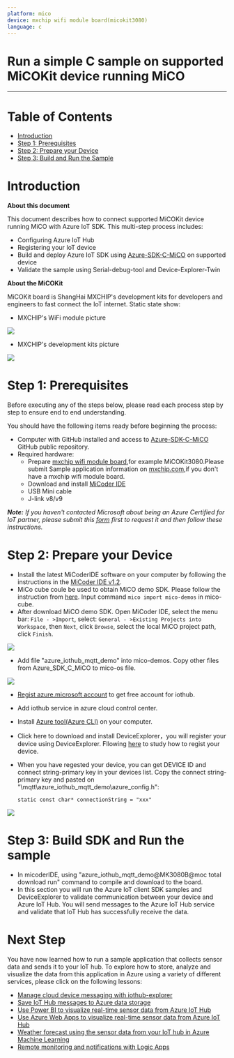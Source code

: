 ```yaml
---
platform: mico
device: mxchip wifi module board(micokit3080)
language: c
---
```


Run a simple C sample on supported MiCOKit device running MiCO
===
---

# Table of Contents

-   [Introduction](#Introduction)
-   [Step 1: Prerequisites](#Prerequisites)
-   [Step 2: Prepare your Device](#PrepareDevice)
-   [Step 3: Build and Run the Sample](#Build)

# Introduction

**About this document**

This document describes how to connect supported MiCOKit device running MiCO with Azure IoT SDK. This multi-step process includes:

-   Configuring Azure IoT Hub
-   Registering your IoT device
-   Build and deploy Azure IoT SDK using [Azure-SDK-C-MiCO](https://github.com/Neo117/Azure_SDK_C_MiCO) on supported device
-   Validate the sample using Serial-debug-tool and Device-Explorer-Twin

**About the MiCOKit**

MiCOKit board is ShangHai MXCHIP's development kits for developers and engineers to fast connect the IoT internet.
Static state show:

-   MXCHIP's WiFi module picture

![](./media/EMW3080BP.png)

-   MXCHIP's development kits picture

![](./media/MiCOKit3080.png)


<a name="Prerequisites"></a>
# Step 1: Prerequisites

Before executing any of the steps below, please read each process step by step to ensure end to end understanding.

You should have the following items ready before beginning the process:

-   Computer with GitHub installed and access to
   [Azure-SDK-C-MiCO](https://github.com/Neo117/Azure_SDK_C_MiCO) GitHub public repository.
-   Required hardware:
    -   Prepare [mxchip wifi module board](http://www.mxchip.com/product/wifi),for example MiCOKit3080.Please submit Sample application information on [mxchip.com](http://bbs.mxchip.com/),if you don't have a mxchip wifi module board.
    -   Download and install [MiCoder IDE](http://developer.mxchip.com/downloads/2)
    -   USB Mini cable
    -   J-link v8/v9

***Note:*** *If you haven't contacted Microsoft about being an Azure Certified for IoT partner, please submit this [form](https://catalog.azureiotsuite.com/) first to request it and then follow these instructions.*

<a name="PrepareDevice"></a>
# Step 2: Prepare your Device

-   Install the latest MiCoderIDE software on your computer by
following the instructions in the [MiCoder IDE v1.2](http://developer.mxchip.com/downloads/2).
-   MiCo cube coule be used to obtain MiCO demo SDK. Please follow the instruction from [here](http://developer.mxchip.com/developer/md/bWljby1oYW5kYm9vay8yLk1pQ09fdG9vbHMvc2VjX2xpbmtfcGFnZS9NaUNPX0N1YmVfRW5nbGlzaC5tZA). Input command `mico import mico-demos` in mico-cube.
-   After download MiCO demo SDK. Open MiCoder IDE, select the menu bar: `File - >Import`, select: `General - >Existing Projects into Workspace`, then `Next`, click `Browse`, select the local MiCO project path, click `Finish`.

  ![](./media/SDK1.png)

-   Add file "azure\_iothub\_mqtt\_demo" into mico-demos. Copy other files  from Azure\_SDK\_C\_MiCO to mico-os file.

  ![](./media/modify1.png)

-   [Regist azure.microsoft account](https://azure.microsoft.com/zh-cn/free/) to get free account for iothub.
-   Add iothub service in azure cloud control center.
-   Install [Azure tool(Azure CLI)](https://docs.microsoft.com/zh-cn/azure/iot-hub/iot-hub-raspberry-pi-kit-node-lesson2-get-azure-tools-win32) on your computer.
-   Click here to download and install DeviceExplorer，you will register your device using DeviceExplorer. Fllowing [here](https://github.com/Azure/azure-iot-device-ecosystem/blob/master/iotcertification/iot_certification_port_c_libraries_other_platforms/iot_certification_port_c_libraries_other_platforms.md) to study how to regist your device.
-   When you have regested your device, you can get DEVICE ID and connect string-primary key in your devices list. Copy the connect string-primary key and pasted on "\mqtt\azure_iothub_mqtt_demo\azure_config.h":

	`static const char* connectionString = "xxx"`

  ![](./media/Primarykey1.png)

<a name="Build"></a>
# Step 3: Build SDK and Run the sample

-   In micoderIDE, using "azure\_iothub\_mqtt\_demo@MK3080B@moc total download run" command to compile and download to the board.
-   In this section you will run the Azure IoT client SDK samples and DeviceExplorer to validate communication between your device and Azure IoT Hub. You will send messages to the Azure IoT Hub service and validate that IoT Hub has successfully receive the data.

<a name="Build"></a>

# Next Step

You have now learned how to run a sample application that collects sensor data and sends it to your IoT hub. To explore how to store, analyze and visualize the data from this application in Azure using a variety of different services, please click on the following lessons:

-   [Manage cloud device messaging with iothub-explorer](https://docs.microsoft.com/en-us/azure/iot-hub/iot-hub-explorer-cloud-device-messaging)
-   [Save IoT Hub messages to Azure data storage](https://docs.microsoft.com/en-us/azure/iot-hub/iot-hub-store-data-in-azure-table-storage)
-   [Use Power BI to visualize real-time sensor data from Azure IoT Hub](https://docs.microsoft.com/en-us/azure/iot-hub/iot-hub-live-data-visualization-in-power-bi)
-   [Use Azure Web Apps to visualize real-time sensor data from Azure IoT Hub](https://docs.microsoft.com/en-us/azure/iot-hub/iot-hub-live-data-visualization-in-web-apps)
-   [Weather forecast using the sensor data from your IoT hub in Azure Machine Learning](https://docs.microsoft.com/en-us/azure/iot-hub/iot-hub-weather-forecast-machine-learning)
-   [Remote monitoring and notifications with Logic Apps](https://docs.microsoft.com/en-us/azure/iot-hub/iot-hub-monitoring-notifications-with-azure-logic-apps)





